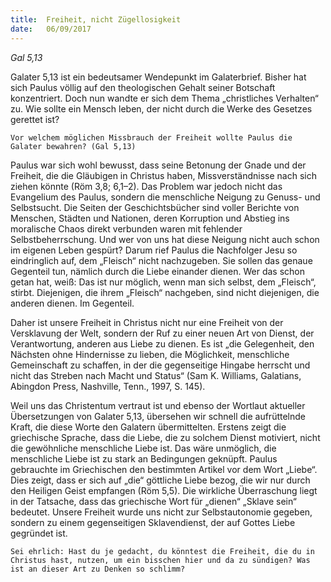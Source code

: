 ```yaml
---
title:  Freiheit, nicht Zügellosigkeit
date:   06/09/2017
---
```


_Gal 5,13_

Galater 5,13 ist ein bedeutsamer Wendepunkt im Galaterbrief. Bisher hat sich Paulus völlig auf den theologischen Gehalt seiner Botschaft konzentriert. Doch nun wandte er sich dem Thema „christliches Verhalten“ zu. Wie sollte ein Mensch leben, der nicht durch die Werke des Gesetzes gerettet ist?

`Vor welchem möglichen Missbrauch der Freiheit wollte Paulus die Galater bewahren? (Gal 5,13)`

Paulus war sich wohl bewusst, dass seine Betonung der Gnade und der Freiheit, die die Gläubigen in Christus haben, Missverständnisse nach sich ziehen könnte (Röm 3,8; 6,1–2). Das Problem war jedoch nicht das Evangelium des Paulus, sondern die menschliche Neigung zu Genuss- und Selbstsucht. Die Seiten der Geschichtsbücher sind voller Berichte von Menschen, Städten und Nationen, deren Korruption und Abstieg ins moralische Chaos direkt verbunden waren mit fehlender Selbstbeherrschung. Und wer von uns hat diese Neigung nicht auch schon im eigenen Leben gespürt? Darum rief Paulus die Nachfolger Jesu so eindringlich auf, dem „Fleisch“ nicht nachzugeben. Sie sollen das genaue Gegenteil tun, nämlich durch die Liebe einander dienen. Wer das schon getan hat, weiß: Das ist nur möglich, wenn man sich selbst, dem „Fleisch“, stirbt. Diejenigen, die ihrem „Fleisch“ nachgeben, sind nicht diejenigen, die anderen dienen. Im Gegenteil.

Daher ist unsere Freiheit in Christus nicht nur eine Freiheit von der Versklavung der Welt, sondern der Ruf zu einer neuen Art von Dienst, der Verantwortung, anderen aus Liebe zu dienen. Es ist „die Gelegenheit, den Nächsten ohne Hindernisse zu lieben, die Möglichkeit, menschliche Gemeinschaft zu schaffen, in der die gegenseitige Hingabe herrscht und nicht das Streben nach Macht und Status“ (Sam K. Williams, Galatians, Abingdon Press, Nashville, Tenn., 1997, S. 145).

Weil uns das Christentum vertraut ist und ebenso der Wortlaut aktueller Übersetzungen von Galater 5,13, übersehen wir schnell die aufrüttelnde Kraft, die diese Worte den Galatern übermittelten. Erstens zeigt die griechische Sprache, dass die Liebe, die zu solchem Dienst motiviert, nicht die gewöhnliche menschliche Liebe ist. Das wäre unmöglich, die menschliche Liebe ist zu stark an Bedingungen geknüpft. Paulus gebrauchte im Griechischen den bestimmten Artikel vor dem Wort „Liebe“. Dies zeigt, dass er sich auf „die“ göttliche Liebe bezog, die wir nur durch den Heiligen Geist empfangen (Röm 5,5). Die wirkliche Überraschung liegt in der Tatsache, dass das griechische Wort für „dienen“ „Sklave sein“ bedeutet. Unsere Freiheit wurde uns nicht zur Selbstautonomie gegeben, sondern zu einem gegenseitigen Sklavendienst, der auf Gottes Liebe gegründet ist.

`Sei ehrlich: Hast du je gedacht, du könntest die Freiheit, die du in Christus hast, nutzen, um ein bisschen hier und da zu sündigen? Was ist an dieser Art zu Denken so schlimm?`